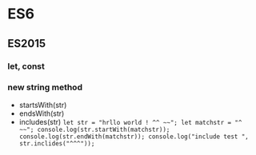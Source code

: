 # ES6

## ES2015

### let, const

### new string method
- startsWith(str)
- endsWith(str)
- includes(str)
`
let str = "hrllo world ! ^^ ~~";
let matchstr = "^ ~~";
console.log(str.startWith(matchstr));
console.log(str.endWith(matchstr));
console.log("include test ", str.inclides("^^^"));
`